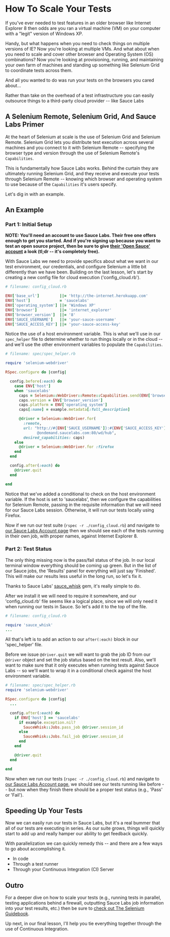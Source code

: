 # How To Scale Your Tests

If you've ever needed to test features in an older browser like Internet Explorer 8 then odds are you ran a virtual machine (VM) on your computer with a "legit" version of Windows XP.

Handy, but what happens when you need to check things on multiple versions of IE? Now you're looking at multiple VMs. And what about when you need to scale and cover other browser and Operating System (OS) combinations? Now you're looking at provisioning, running, and maintaining your own farm of machines and standing up something like Selenium Grid to coordinate tests across them.

And all you wanted to do was run your tests on the browsers you cared about...

Rather than take on the overhead of a test infrastructure you can easily outsource things to a third-party cloud provider -- like Sauce Labs

## A Selenium Remote, Selenium Grid, And Sauce Labs Primer

At the heart of Selenium at scale is the use of Selenium Grid and Selenium Remote. Selenium Grid lets you distribute test execution across several machines and you connect to it with Selenium Remote -- specifying the browser type and version through the use of Selenium Remote's `Capabilities`.

This is fundamentally how Sauce Labs works. Behind the curtain they are ultimately running Selenium Grid, and they receive and execute your tests through Selenium Remote -- knowing which browser and operating system to use because of the `Capabilities` it's users specify.

Let's dig in with an example.

## An Example

### Part 1: Initial Setup

__NOTE: You'll need an account to use Sauce Labs. Their free one offers enough to get you started. And if you're signing up because you want to test an open source project, then be sure to give [their 'Open Sauce' account](https://saucelabs.com/opensauce) a look (tl;dr -- it's completely free).__

With Sauce Labs we need to provide specifics about what we want in our test environment, our credentials, and configure Selenium a little bit differently than we have been. Building on the last lesson, let's start by creating a new config file for cloud execution ('config_cloud.rb').

```ruby
# filename: config_cloud.rb

ENV['base_url']         ||= 'http://the-internet.herokuapp.com'
ENV['host']             = 'saucelabs'
ENV['operating_system'] ||= 'Windows XP'
ENV['browser']          ||= 'internet_explorer'
ENV['browser_version']  ||= '8'
ENV['SAUCE_USERNAME']   ||= 'your-sauce-username'
ENV['SAUCE_ACCESS_KEY'] ||= 'your-sauce-access-key'
```

Notice the use of a host environment variable. This is what we'll use in our `spec_helper` file to determine whether to run things locally or in the cloud -- and we'll use the other environment variables to populate the `Capabilities`.

```ruby
# filename: spec/spec_helper.rb

require 'selenium-webdriver'

RSpec.configure do |config|

  config.before(:each) do
    case ENV['host']
    when 'saucelabs'
      caps = Selenium::WebDriver::Remote::Capabilities.send(ENV['browser'])
      caps.version = ENV['browser_version']
      caps.platform = ENV['operating_system']
      caps[:name] = example.metadata[:full_description]

      @driver = Selenium::WebDriver.for(
        :remote,
        url: "http://#{ENV['SAUCE_USERNAME']}:#{ENV['SAUCE_ACCESS_KEY']}\
              @ondemand.saucelabs.com:80/wd/hub",
        desired_capabilities: caps)
    else
      @driver = Selenium::WebDriver.for :firefox
    end
  end

  config.after(:each) do
    @driver.quit
  end

end
```

Notice that we've added a conditional to check on the host environment variable. If the host is set to 'saucelabs', then we configure the capabilities for Selenium Remote, passing in the requisite information that we will need for our Sauce Labs session. Otherwise, it will run our tests locally using Firefox.

Now if we run our test suite (`rspec -r ./config_cloud.rb`) and navigate to [our Sauce Labs Account page](https://saucelabs.com/account) then we should see each of the tests running in their own job, with proper names, against Internet Explorer 8.

### Part 2: Test Status

The only thing missing now is the pass/fail status of the job. In our local terminal window everything should be coming up green. But in the list of our Sauce jobs, the 'Results' panel for everything will just say 'Finished'. This will make our results less useful in the long run, so let's fix it.

Thanks to Sauce Labs' [sauce_whisk](https://github.com/saucelabs/sauce_whisk) gem, it's really simple to do.

After we install it we will need to require it somewhere, and our 'config_cloud.rb' file seems like a logical place, since we will only need it when running our tests in Sauce. So let's add it to the top of the file.

```ruby
# filename: config_cloud.rb

require 'sauce_whisk'
...
```

All that's left is to add an action to our `after(:each)` block in our 'spec_helper' file.

Before we issue `@driver.quit` we will want to grab the job ID from our `@driver` object and set the job status based on the test result. Also, we'll want to make sure that it only executes when running tests against Sauce Labs -- so we'll want to wrap it in a conditional check against the host environment variable.

```ruby
# filename: spec/spec_helper.rb
require 'selenium-webdriver'

RSpec.configure do |config|
  ...

  config.after(:each) do
    if ENV['host'] == 'saucelabs'
      if example.exception.nil?
        SauceWhisk::Jobs.pass_job @driver.session_id
      else
        SauceWhisk::Jobs.fail_job @driver.session_id
      end
    end

    @driver.quit
  end

end
```

Now when we run our tests (`rspec -r ./config_cloud.rb`) and navigate to [our Sauce Labs Account page](https://saucelabs.com/account), we should see our tests running like before -- but now when they finish there should be a proper test status (e.g., 'Pass' or 'Fail').

## Speeding Up Your Tests

Now we can easily run our tests in Sauce Labs, but it's a real bummer that all of our tests are executing in series. As our suite grows, things will quickly start to add up and really hamper our ability to get feedback quickly.

With parallelization we can quickly remedy this -- and there are a few ways to go about accomplishing it.

+ In code
+ Through a test runner
+ Through your Continuous Integration (CI) Server

## Outro

For a deeper dive on how to scale your tests (e.g., running tests in parallel, testing applications behind a firewall, outputting Sauce Labs job information into your test results, etc.) then be sure to [check out The Selenium Guidebook](http://davehaeffner.com/selenium-guidebook).

Up next, in our final lesson, I'll help you tie everything together through the use of Continuous Integration.
